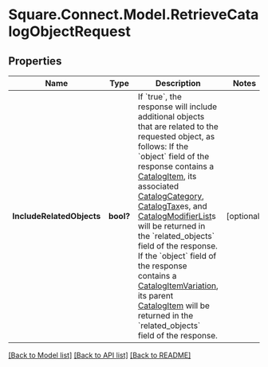# Square.Connect.Model.RetrieveCatalogObjectRequest
## Properties

Name | Type | Description | Notes
------------ | ------------- | ------------- | -------------
**IncludeRelatedObjects** | **bool?** | If &#x60;true&#x60;, the response will include additional objects that are related to the requested object, as follows:  If the &#x60;object&#x60; field of the response contains a [CatalogItem](#type-catalogitem), its associated [CatalogCategory](#type-catalogcategory), [CatalogTax](#type-catalogtax)es, and [CatalogModifierList](#type-catalogmodifierlist)s will be returned in the &#x60;related_objects&#x60; field of the response. If the &#x60;object&#x60; field of the response contains a [CatalogItemVariation](#type-catalogitemvariation), its parent [CatalogItem](#type-catalogitem) will be returned in the &#x60;related_objects&#x60; field of the response. | [optional] 



[[Back to Model list]](../README.md#documentation-for-models) [[Back to API list]](../README.md#documentation-for-api-endpoints) [[Back to README]](../README.md)

